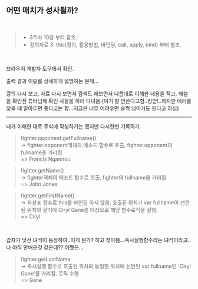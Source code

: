 ## 어떤 매치가 성사될까?

<br>

>- 3주차 10강 부터 참조.
>- 강의자료 3. this(정의, 활용방법, 바인딩, call, apply, bind) 부터 참조.

<br>

브라우저 개발자 도구에서 확인. 

출력 결과 이유를 상세하게 설명하는 문제...

강의 다시 보고, 자료 다시 보면서 검색도 해보면서 나름대로 이해한 내용을 적고, 해설을 확인전 튜터님께 확인 사살을 하러 다녀옴.(이거 잘 안쓴다고함..킹받!..하지만 에러를 찾을 때 알아두면 좋다고는 함...지금은 너무 어려우면 슬쩍 넘어가도 된다고 하심)

---
내가 이해한 대로 주석에 작성하기는 했지만 다시한번 기록하기

>fighter.opponent.getFullname()<br>
->  fighter.opponent객체의 메소드 함수로 호출, fighter.opponent의 fullname을 가리킴<br> 
=> Francis Ngannou 

>fighter.getName()<br>
-> fighter객체의 메소드 함수로 호출, fighter의 fullname을 가리킴<br>
=> John Jones

>fighter.getFirstName()<br>
-> 화살표 함수로 this를 바인딩 하지 않음, 호출된 위치가 var fullname이 선언된 위치와 같기에 Ciryl Gane을 대상으로 해당 함수로직을 실행.<br>
=> Ciryl

<br>

갑자기 낯선 녀석이 등장하여..이게 뭔가? 하고 찾아봄...즉시실행함수라는 녀석이라고..나 아직 안배운것 같은데?? 어쨌든...

> fighter.getLastName<br>
-> 즉시실행 함수로 호출된 위치와 동일한 위치에 선언된 var fullname인 'Ciryl Gane'를 가리킴. 로직 수행<br>
=>  Gane
